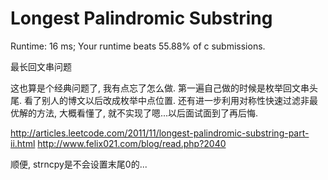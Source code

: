 # Longest Palindromic Substring

Runtime: 16 ms; Your runtime beats 55.88% of c submissions.

最长回文串问题

这也算是个经典问题了, 我有点忘了怎么做. 第一遍自己做的时候是枚举回文串头尾. 看了别人的博文以后改成枚举中点位置. 还有进一步利用对称性快速过滤非最优解的方法, 大概看懂了, 就不实现了嗯...以后面试面到了再后悔.

http://articles.leetcode.com/2011/11/longest-palindromic-substring-part-ii.html
http://www.felix021.com/blog/read.php?2040

顺便, strncpy是不会设置末尾0的...
